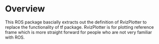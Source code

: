 # Overview
This ROS package bascially extracts out the definition of RvizPlotter to replace the functionality of tf package. RvizPlotter is for plotting reference frame which is more straight forward for people who are not very familiar with ROS.  
